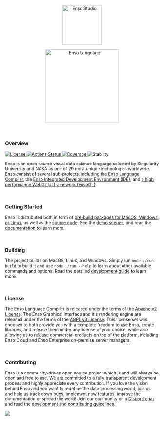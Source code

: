 <p align="center">
  <br/>
  <a href="http://luna-lang.org">
      <img 
          src="https://user-images.githubusercontent.com/1623053/75657359-50c92300-5c66-11ea-9cb8-61da8ee34df1.png" 
          alt="Enso Studio" 
          width="128"
      />
  </a>
  <br/>
  <br/>
  <a href="http://luna-lang.org">
      <img 
          src="https://user-images.githubusercontent.com/1623053/75661125-05664300-5c6d-11ea-9bd3-8a5355db9609.png" 
          alt="Enso Language" 
          width="240"
      />
  </a>
  <br/>
  <br/>
  <br/>
</p>


### Overview

<p>
  <a href="https://github.com/luna/basegl/blob/master/LICENSE">
    <img src="https://img.shields.io/static/v1?label=License&message=Apache v2 / AGPL v3&color=2ec352&labelColor=2c3239"
         alt="License">
  </a>
  <a href="https://github.com/luna/basegl/actions">
    <img src="https://github.com/luna/basegl/workflows/Build%20%28MacOS%2C%20Linux%2C%20Windows%29/badge.svg"
         alt="Actions Status">
  </a>
  <a href="https://codecov.io/gh/luna/basegl/branch/master">
    <img src="https://img.shields.io/codecov/c/github/luna/basegl?label=Coverage&labelColor=2c3239"
         alt="Coverage">
  </a>
  <a>
    <img src="https://img.shields.io/static/v1?label=Stability&message=Unstable&color=d52229&labelColor=2c3239"
         alt="Stability">
  </a>
</p>

Enso is an open source visual data science language selected by Singularity University and NASA as one 
of 20 most unique technologies worldwide. Enso consist of several sub-projects, including the 
[Enso Language Compiler](https://github.com/luna/enso), the [Enso Integrated Development Environment (IDE)](https://github.com/luna/ide), and [a high performance WebGL UI framework (EnsoGL)](https://github.com/luna/ide/tree/master/lib/core).

<br/>

### Getting Started

Enso is distributed both in form of 
[pre-build packages for MacOS, Windows, or Linux](https://github.com/luna/ide/releases), as well as the
[source code](https://github.com/luna). See the [demo scenes](http://TODO), and read the 
[documentation](http://TODO) to learn more.

<br/>

### Building

The project builds on MacOS, Linux, and Windows. Simply run `node ./run build` to build it and use 
`node ./run --help` to learn about other available commands and options. Read the detailed 
[development guide](docs/contributing.md) to learn more.

<br/>

### License

The Enso Language Compiler is released under the terms of the [Apache v2 License](https://github.com/luna/enso/blob/master/LICENSE). The Enso 
Graphical Interface and it's rendering engine are released under the terms of the [AGPL v3 License](https://github.com/luna/ide/blob/master/LICENSE). 
This license set was choosen to both provide you with a complete freedom to use Enso, create 
libraries, and release them under any license of your choice, while also allowing us to release 
commercial products on top of the platform, including Enso Cloud and Enso Enterprise on-premise 
server managers. 

<br/>

### Contributing

Enso is a community-driven open source project which is and will always be open and free to 
use. We are committed to a fully transparent development process and highly appreciate every 
contribution. If you love the vision behind Enso and you want to redefine the data processing world, 
join us and help us track down bugs, implement new features, improve the documentation or spread the 
word! Join our community on a [Discord chat](http://chat.luna-lang.org) and read the 
[development and contributing guidelines](docs/contributing.md).

<a href="https://github.com/luna/ide/graphs/contributors">
  <img src="https://opencollective.com/enso-language/contributors.svg?width=890" />
</a>

